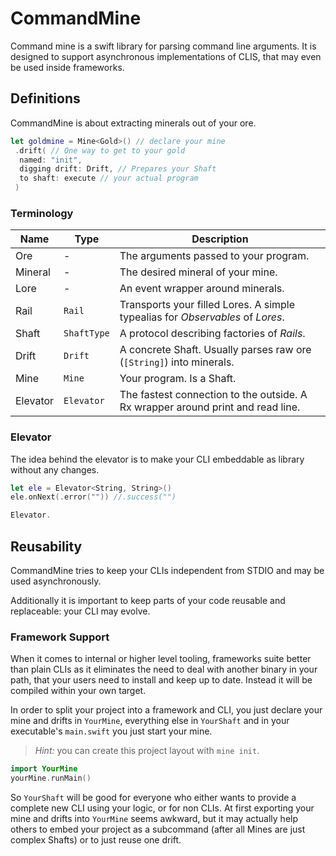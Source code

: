 # CommandMine
Command mine is a swift library for parsing command line arguments. It is designed to support asynchronous implementations of CLIS, that may even be used inside frameworks.

## Definitions
CommandMine is about extracting minerals out of your ore.

```swift
let goldmine = Mine<Gold>() // declare your mine
 .drift( // One way to get to your gold
  named: "init",
  digging drift: Drift, // Prepares your Shaft
  to shaft: execute // your actual program
 )
```

### Terminology

| Name     | Type        | Description                                                                     |
|----------|-------------|---------------------------------------------------------------------------------|
| Ore      | -           | The arguments passed to your program.                                           |
| Mineral  | -           | The desired mineral of your mine.                                               |
| Lore     | -           | An event wrapper around minerals.                                               |
| Rail     | `Rail`      | Transports your filled Lores. A simple typealias for *Observables* of *Lores*.  |
| Shaft    | `ShaftType` | A protocol describing factories of *Rails*.                                     |
| Drift    | `Drift`     | A concrete Shaft. Usually parses raw ore (`[String]`) into minerals.            |
| Mine     | `Mine`      | Your program. Is a Shaft.                                                       |
| Elevator | `Elevator`  | The fastest connection to the outside. A Rx wrapper around print and read line. |

### Elevator
The idea behind the elevator is to make your CLI embeddable as library without any changes.
```swift
let ele = Elevator<String, String>()
ele.onNext(.error("")) //.success("")

Elevator.
```

## Reusability
CommandMine tries to keep your CLIs independent from STDIO and may be used asynchronously.

Additionally it is important to keep parts of your code reusable and replaceable: your CLI may evolve.

### Framework Support
When it comes to internal or higher level tooling, frameworks suite better than plain CLIs as it eliminates the need to deal with another binary in your path, that your users need to install and keep up to date. Instead it will be compiled within your own target.

In order to split your project into a framework and CLI, you just declare your mine and drifts in `YourMine`, everything else in `YourShaft` and in your executable's `main.swift` you just start your mine.

> *Hint:* you can create this project layout with `mine init`.

```swift
import YourMine
yourMine.runMain()
```

So `YourShaft`  will be good for everyone who either wants to provide a complete new CLI using your logic, or for non CLIs.
At first exporting your mine and drifts into `YourMine` seems awkward, but it may actually help others to embed your project as a subcommand (after all Mines are just complex Shafts) or to just reuse one drift.
